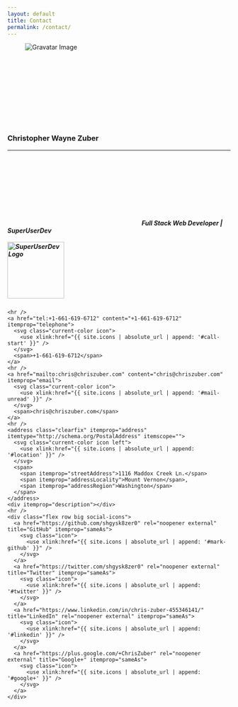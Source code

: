 ```yaml
---
layout: default
title: Contact
permalink: /contact/
---
```

<div id="contact-section" class="clearfix font-article background-primary color-default" itemtype="http://schema.org/Person" itemscope="">
  <figure itemprop="image" itemtype="http://schema.org/ImageObject" itemscope="" class="left">
    <img
      itemprop="url"
      srcset="
        https://secure.gravatar.com/avatar/43578597e449298f5488c2407c8a8ae5?s=1400 1400w,
        https://secure.gravatar.com/avatar/43578597e449298f5488c2407c8a8ae5?s=1200 1200w,
        https://secure.gravatar.com/avatar/43578597e449298f5488c2407c8a8ae5?s=1000 1000w,
        https://secure.gravatar.com/avatar/43578597e449298f5488c2407c8a8ae5?s=800 800w,
        https://secure.gravatar.com/avatar/43578597e449298f5488c2407c8a8ae5?s=600 600w,
        https://secure.gravatar.com/avatar/43578597e449298f5488c2407c8a8ae5?s=300 300w"
      sizes="(min-aspect-ratio: 3/2) 100vh, 100vw"
      src="https://secure.gravatar.com/avatar/43578597e449298f5488c2407c8a8ae5?s=800"
      alt="Gravatar Image"
    />
  </figure>
  <section class="contact-info-card inline-block">
    <a href="{{ site.url | absolute|url }}" title="Home" class="fixed bottom right">
      <svg class="big current-color icon">
        <use xlink:href="{{ site.icons | absolute_url | append: '#home' }}" />
      </svg>
    </a>
    <h3 class="center font-title">
      <span itemprop="givenName">Christopher</span>
      <span itemprop="additionalName">Wayne</span>
      <span itemprop="familyName">Zuber</span>
    </h3>
    <hr />
    <h5>
      <svg class="current-color icon left">
        <use xlink:href="{{ site.icons | absolute_url | append: '#network-workgroup' }}" />
      </svg>
      <span itemprop="jobTitle">Full Stack Web Developer</span> |
      <span itemprop="worksFor">SuperUserDev</span>
      <br /><br />
      <a href="https://superuserdev.github.io" rel="noopener external">
        <img src="{{ '/img/logos/super-user.svg' | absolute_url }}" width="128" height="128" alt="SuperUserDev Logo" />
      </a>
    </h5>
    
    <hr />
    <a href="tel:+1-661-619-6712" content="+1-661-619-6712" itemprop="telephone">
      <svg class="current-color icon">
        <use xlink:href="{{ site.icons | absolute_url | append: '#call-start' }}" />
      </svg>
      <span>+1-661-619-6712</span>
    </a>
    <hr />
    <a href="mailto:chris@chriszuber.com" content="chris@chriszuber.com" itemprop="email">
      <svg class="current-color icon">
        <use xlink:href="{{ site.icons | absolute_url | append: '#mail-unread' }}" />
      </svg>
      <span>chris@chriszuber.com</span>
    </a>
    <hr />
    <address class="clearfix" itemprop="address" itemtype="http://schema.org/PostalAddress" itemscope="">
      <svg class="current-color icon left">
        <use xlink:href="{{ site.icons | absolute_url | append: '#location' }}" />
      </svg>
      <span>
        <span itemprop="streetAddress">1116 Maddox Creek Ln.</span>
        <span itemprop="addressLocality">Mount Vernon</span>,
        <span itemprop="addressRegion">Washington</span>
      </span>
    </address>
    <div itemprop="description"></div>
    <hr />
    <div class="flex row big social-icons">
      <a href="https://github.com/shgysk8zer0" rel="noopener external" title="GitHub" itemprop="sameAs">
        <svg class="icon">
          <use xlink:href="{{ site.icons | absolute_url | append: '#mark-github' }}" />
        </svg>
      </a>
      <a href="https://twitter.com/shgysk8zer0" rel="noopener external" title="Twitter" itemprop="sameAs">
        <svg class="icon">
          <use xlink:href="{{ site.icons | absolute_url | append: '#twitter' }}" />
        </svg>
      </a>
      <a href="https://www.linkedin.com/in/chris-zuber-455346141/" title="LinkedIn" rel="noopener external" itemprop="sameAs">
        <svg class="icon">
          <use xlink:href="{{ site.icons | absolute_url | append: '#linkedin' }}" />
        </svg>
      </a>
      <a href="https://plus.google.com/+ChrisZuber" rel="noopener external" title="Google+" itemprop="sameAs">
        <svg class="icon">
          <use xlink:href="{{ site.icons | absolute_url | append: '#google+' }}" />
        </svg>
      </a>
    </div>
  </section>
</div>
